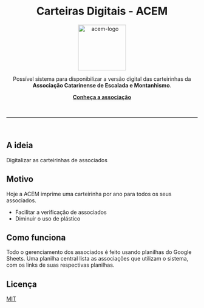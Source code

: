 <div align="center">
<h1>Carteiras Digitais - ACEM</h1>

<a href="http://www.acem.org.br">
  <img
    height="120"
    width="126"
    alt="acem-logo"
    src="https://www.escaladas.com.br/img/dinamica/entidade/20/20-240419-1.png"
  />
</a>

Possível sistema para disponibilizar a versão digital das carteirinhas da **Associação Catarinense de Escalada e Montanhismo**.
<br />

[**Conheça a associação**](http://www.acem.org.br)

<br />
</div>

<hr />
<br />

## A ideia

Digitalizar as carteirinhas de associados

## Motivo

Hoje a ACEM imprime uma carteirinha por ano para todos os seus associados.

- Facilitar a verificação de associados
- Diminuir o uso de plástico

## Como funciona

Todo o gerenciamento dos associados é feito usando planilhas do Google Sheets. Uma planilha central lista as associações que utilizam o sistema, com os links de suas respectivas planilhas.

## Licença

[MIT](LICENSE)
